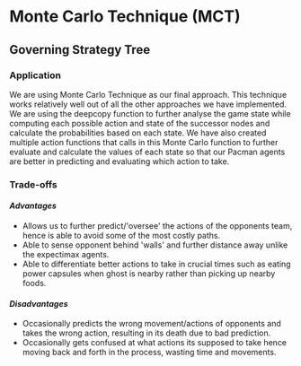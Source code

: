 # Monte Carlo Technique (MCT)

## Governing Strategy Tree  

### Application
We are using Monte Carlo Technique as our final approach. This technique works relatively well out of all the other approaches we have implemented. We are using the deepcopy function to further analyse the game state while computing each possible action and state of the successor nodes and calculate the probabilities based on each state. We have also created multiple action functions that calls in this Monte Carlo function to further evaluate and calculate the values of each state so that our Pacman agents are better in predicting and evaluating which action to take. 
### Trade-offs  
#### *Advantages*  
- Allows us to further predict/'oversee' the actions of the opponents team, hence is able to avoid some of the most costly paths.
- Able to sense opponent behind 'walls' and further distance away unlike the expectimax agents.
- Able to differentiate better actions to take in crucial times such as eating power capsules when ghost is nearby rather than picking up nearby foods.

#### *Disadvantages*
- Occasionally predicts the wrong movement/actions of opponents and takes the wrong action, resulting in its death due to bad prediction.
- Occasionally gets confused at what actions its supposed to take hence moving back and forth in the process, wasting time and movements.